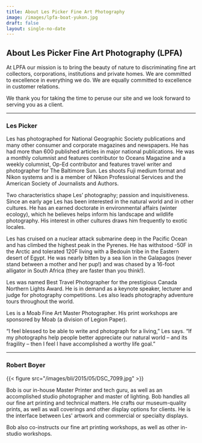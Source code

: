 ```yaml
---
title: About Les Picker Fine Art Photography
image: /images/lpfa-boat-yukon.jpg
draft: false
layout: single-no-date
---
```

## About Les Picker Fine Art Photography (LPFA)

At LPFA our mission is to bring the beauty of nature to discriminating fine art collectors, corporations, institutions and private homes. We are committed to excellence in everything we do. We are equally committed to excellence in customer relations. 

We thank you for taking the time to peruse our site and we look forward to serving you as a client. 

---

### Les Picker

Les has photographed for National Geographic Society publications and many other consumer and corporate magazines and newspapers. He has had more than 600 published articles in major national publications. He was a monthly columnist and features contributor to Oceans Magazine and a weekly columnist, Op-Ed contributor and features travel writer and photographer for The Baltimore Sun. Les shoots Fuji medium format and Nikon systems and is a member of Nikon Professional Services and the American Society of Journalists and Authors. 

Two characteristics shape Les’ photography; passion and inquisitiveness. Since an early age Les has been interested in the natural world and in other cultures. He has an earned doctorate in environmental affairs (winter ecology), which he believes helps inform his landscape and wildlife photography. His interest in other cultures draws him frequently to exotic locales. 

Les has cruised on a nuclear attack submarine deep in the Pacific Ocean and has climbed the highest peak in the Pyrenes. He has withstood -50F in the Arctic and tolerated 120F living with a Bedouin tribe in the Eastern desert of Egypt. He was nearly bitten by a sea lion in the Galapagos (never stand between a mother and her pup!) and was chased by a 16-foot alligator in South Africa (they are faster than you think!). 

Les was named Best Travel Photographer for the prestigious Canada Northern Lights Award. He is in demand as a keynote speaker, lecturer and judge for photography competitions. Les also leads photography adventure tours throughout the world. 

Les is a Moab Fine Art Master Photographer. His print workshops are sponsored by Moab (a division of Legion Paper). 

“I feel blessed to be able to write and photograph for a living,” Les says. “If my photographs help people better appreciate our natural world – and its fragility – then I feel I have accomplished a worthy life goal.”

---

### Robert Boyer

{{< figure src="/images/bli/2015/05/DSC_7099.jpg" >}}

Bob is our in-house Master Printer and tech guru, as well as an accomplished studio photographer and master of lighting. Bob handles all  our fine art printing and technical matters. He crafts our museum-quality prints, as well as wall coverings and other display options for clients. He is the interface between Les' artwork and commercial or specialty displays. 

Bob also co-instructs our fine art printing workshops, as well as other in-studio workshops. 

 
